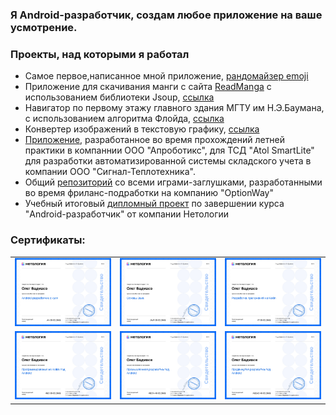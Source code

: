 ### Я Android-разработчик, создам любое приложение на ваше усмотрение. 

### Проекты, над которыми я работал
* Самое первое,написанное мной приложение, [рандомайзер emoji](https://github.com/volonter08/EmojiRandomizer)
* Приложение для скачивания манги с сайта [ReadManga](https://readmanga.live/) с использованием библиотеки Jsoup, [ссылка](https://github.com/volonter08/MangaCollect)
* Навигатор по первому этажу главного здания МГТУ им Н.Э.Баумана, с использованием алгоритма Флойда, [ссылка](https://github.com/volonter08/MyBMSTUNAvigator)
* Конвертер изображений в текстовую графику, [ссылка](https://github.com/volonter08/java-diplom)
* [Приложение](https://github.com/volonter08/AproboticksApp/tree/mobile_app/Apro/AproboticksApp), разработанное во время прохождений летней практики в компаннии ООО "Апроботикс", для ТСД "Atol SmartLite" для разработки автоматизированной системы складского учета в компании ООО "Сигнал-Теплотехника".
* Общий [репозиторий](https://github.com/volonter08/option-way-games) со всеми играми-заглушками, разработанными во время фриланс-подработки на компанию "OptionWay"
* Учебный итоговый [дипломный проект](https://github.com/volonter08/Diplom-of-Netology) по завершении курса "Android-разработчик" от компании Нетологии

### Сертификаты: 
| | | |
|:-------------------------:|:-------------------------:|:-------------------------:|
|<img width="1604" alt="screen shot 2017-08-07 at 12 18 15 pm" src="https://github.com/volonter08/certificates-netology/blob/main/certificate%20(1)_page-0001.jpg"> |  <img width="1604" alt="screen shot 2017-08-07 at 12 18 15 pm" src="https://github.com/volonter08/certificates-netology/blob/main/certificate%20(2)_page-0001.jpg">|<img width="1604" alt="screen shot 2017-08-07 at 12 18 15 pm" src="https://github.com/volonter08/certificates-netology/blob/main/certificate%20(3)_page-0001.jpg">|
|<img width="1604" alt="screen shot 2017-08-07 at 12 18 15 pm" src="https://github.com/volonter08/certificates-netology/blob/main/certificate%20(4)_page-0001.jpg">  |  <img width="1604" alt="screen shot 2017-08-07 at 12 18 15 pm" src="https://github.com/volonter08/certificates-netology/blob/main/certificate%20(5)_page-0001.jpg">|<img width="1604" alt="screen shot 2017-08-07 at 12 18 15 pm" src="https://github.com/volonter08/certificates-netology/blob/main/certificate%20(6)_page-0001.jpg">|
  
<!--
**volonter08/volonter08** is a ✨ _special_ ✨ repository because its `README.md` (this file) appears on your GitHub profile.

Here are some ideas to get you started:

- 🔭 I’m currently working on ...
- 🌱 I’m currently learning ...
- 👯 I’m looking to collaborate on ...
- 🤔 I’m looking for help with ...
- 💬 Ask me about ...
- 📫 How to reach me: ...
- 😄 Pronouns: ...
- ⚡ Fun fact: ...
-->
